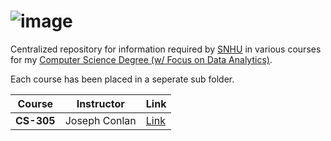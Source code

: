 # ![image](https://user-images.githubusercontent.com/55802043/206041385-952a2a37-072a-4ec5-966d-f22968954105.png)


Centralized repository for information required by [SNHU](https://www.snhu.edu/) in various courses for my [Computer Science Degree (w/ Focus on Data Analytics)](https://www.snhu.edu/online-degrees/bachelors/bs-in-computer-science).

Each course has been placed in a seperate sub folder.

| Course | Instructor | Link |
|--------|------------|------|
| **CS-305** | Joseph Conlan | [Link](https://github.com/glnnlhmn/SNHU/tree/main/CS-305) |


